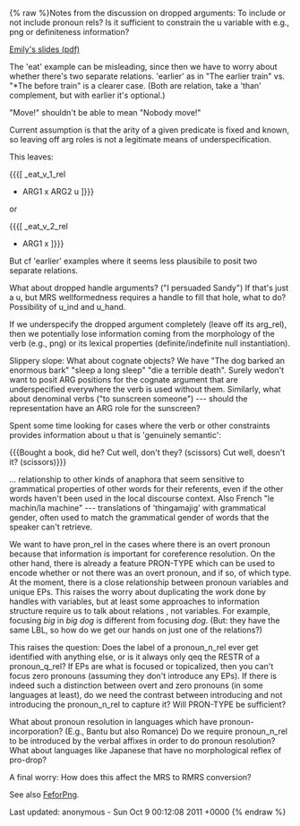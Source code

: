 {% raw %}Notes from the discussion on dropped arguments: To include or not
include pronoun rels? Is it sufficient to constrain the u variable with
e.g., png or definiteness information?

[Emily's slides
(pdf)](http://faculty.washington.edu/ebender/prodrop.pdf)

The 'eat' example can be misleading, since then we have to worry about
whether there's two separate relations. 'earlier' as in "The earlier
train" vs. "\*The before train" is a clearer case. (Both are relation,
take a 'than' complement, but with earlier it's optional.)

"Move!" shouldn't be able to mean "Nobody move!"

Current assumption is that the arity of a given predicate is fixed and
known, so leaving off arg roles is not a legitimate means of
underspecification.

This leaves:

{{{\[ \_eat\_v\_1\_rel

- ARG1 x ARG2 u \]}}}

or

{{{\[ \_eat\_v\_2\_rel

- ARG1 x \]}}}

But cf 'earlier' examples where it seems less plausibile to posit two
separate relations.

What about dropped handle arguments? ("I persuaded Sandy") If that's
just a u, but MRS wellformedness requires a handle to fill that hole,
what to do? Possibility of u\_ind and u\_hand.

If we underspecify the dropped argument completely (leave off its
arg\_rel), then we potentially lose information coming from the
morphology of the verb (e.g., png) or its lexical properties
(definite/indefinite null instantiation).

Slippery slope: What about cognate objects? We have "The dog barked an
enormous bark" "sleep a long sleep" "die a terrible death". Surely
wedon't want to posit ARG positions for the cognate argument that are
underspecified everywhere the verb is used without them. Similarly, what
about denominal verbs ("to sunscreen someone") --- should the
representation have an ARG role for the sunscreen?

Spent some time looking for cases where the verb or other constraints
provides information about u that is 'genuinely semantic':

{{{Bought a book, did he? Cut well, don't they? (scissors) Cut well,
doesn't it? (scissors)}}}

... relationship to other kinds of anaphora that seem sensitive to
grammatical properties of other words for their referents, even if the
other words haven't been used in the local discourse context. Also
French "le machin/la machine" --- translations of 'thingamajig' with
grammatical gender, often used to match the grammatical gender of words
that the speaker can't retrieve.

We want to have pron\_rel in the cases where there is an overt pronoun
because that information is important for coreference resolution. On the
other hand, there is already a feature PRON-TYPE which can be used to
encode whether or not there was an overt pronoun, and if so, of which
type. At the moment, there is a close relationship between pronoun
variables and unique EPs. This raises the worry about duplicating the
work done by handles with variables, but at least some approaches to
information structure require us to talk about relations , not
variables. For example, focusing *big* in *big dog* is different from
focusing *dog*. (But: they have the same LBL, so how do we get our hands
on just one of the relations?)

This raises the question: Does the label of a pronoun\_n\_rel ever get
identified with anything else, or is it always only qeq the RESTR of a
pronoun\_q\_rel? If EPs are what is focused or topicalized, then you
can't focus zero pronouns (assuming they don't introduce any EPs). If
there is indeed such a distinction between overt and zero pronouns (in
some languages at least), do we need the contrast between introducing
and not introducing the pronoun\_n\_rel to capture it? Will PRON-TYPE be
sufficient?

What about pronoun resolution in languages which have
pronoun-incorporation? (E.g., Bantu but also Romance) Do we require
pronoun\_n\_rel to be introduced by the verbal affixes in order to do
pronoun resolution? What about languages like Japanese that have no
morphological reflex of pro-drop?

A final worry: How does this affect the MRS to RMRS conversion?

See also [FeforPng](../FeforPng).

Last updated: anonymous - Sun Oct 9 00:12:08 2011 +0000
{% endraw %}